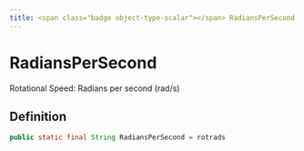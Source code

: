```yaml
---
title: <span class="badge object-type-scalar"></span> RadiansPerSecond
---
```

# <span class="badge object-type-scalar"></span> RadiansPerSecond

Rotational Speed: Radians per second (rad/s)

## Definition

```java
public static final String RadiansPerSecond = rotrads
```
